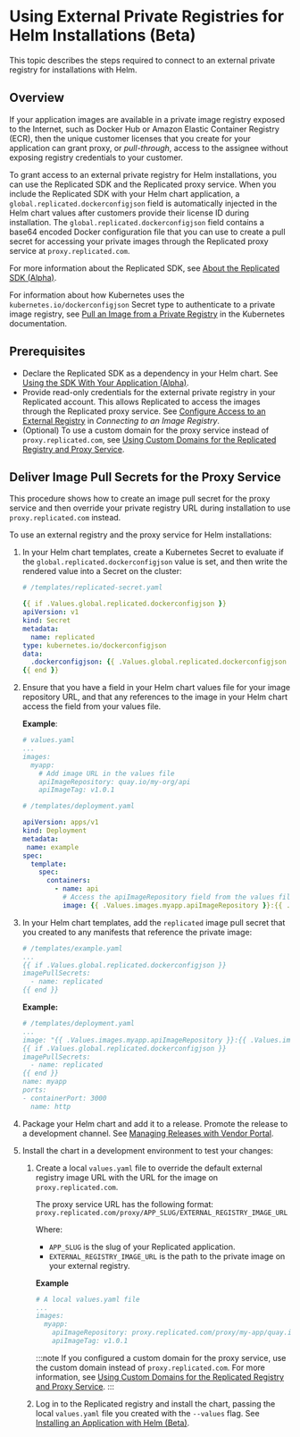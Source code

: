 # Using External Private Registries for Helm Installations (Beta)

This topic describes the steps required to connect to an external private registry for installations with Helm.

## Overview

If your application images are available in a private image registry exposed to the Internet, such as Docker Hub or Amazon Elastic Container Registry (ECR), then the unique customer licenses that you create for your application can grant proxy, or _pull-through_, access to the assignee without exposing registry credentials to your customer.

To grant access to an external private registry for Helm installations, you can use the Replicated SDK and the Replicated proxy service. When you include the Replicated SDK with your Helm chart application, a `global.replicated.dockerconfigjson` field is automatically injected in the Helm chart values after customers provide their license ID during installation. The `global.replicated.dockerconfigjson` field contains a base64 encoded Docker configuration file that you can use to create a pull secret for accessing your private images through the Replicated proxy service at `proxy.replicated.com`.

For more information about the Replicated SDK, see [About the Replicated SDK (Alpha)](https://deploy-preview-1200--replicated-docs.netlify.app/vendor/replicated-sdk-overview).

For information about how Kubernetes uses the `kubernetes.io/dockerconfigjson` Secret type to authenticate to a private image registry, see [Pull an Image from a Private Registry](https://kubernetes.io/docs/tasks/configure-pod-container/pull-image-private-registry/) in the Kubernetes documentation.

## Prerequisites

* Declare the Replicated SDK as a dependency in your Helm chart. See [Using the SDK With Your Application (Alpha)](https://deploy-preview-1200--replicated-docs.netlify.app/vendor/replicated-sdk-using).
* Provide read-only credentials for the external private registry in your Replicated account. This allows Replicated to access the images through the Replicated proxy service. See [Configure Access to an External Registry](packaging-private-images#configure-access-to-an-external-registry) in _Connecting to an Image Registry_.
* (Optional) To use a custom domain for the proxy service instead of `proxy.replicated.com`, see [Using Custom Domains for the Replicated Registry and Proxy Service](custom-domains).
## Deliver Image Pull Secrets for the Proxy Service

This procedure shows how to create an image pull secret for the proxy service and then override your private registry URL during installation to use `proxy.replicated.com` instead.

To use an external registry and the proxy service for Helm installations:

1. In your Helm chart templates, create a Kubernetes Secret to evaluate if the `global.replicated.dockerconfigjson` value is set, and then write the rendered value into a Secret on the cluster:

   ```yaml
   # /templates/replicated-secret.yaml

   {{ if .Values.global.replicated.dockerconfigjson }}
   apiVersion: v1
   kind: Secret
   metadata:
     name: replicated
   type: kubernetes.io/dockerconfigjson
   data:
     .dockerconfigjson: {{ .Values.global.replicated.dockerconfigjson }}
   {{ end }}
   ```

1. Ensure that you have a field in your Helm chart values file for your image repository URL, and that any references to the image in your Helm chart access the field from your values file.  

   **Example**:

   ```yaml
   # values.yaml
   ...
   images:
     myapp:
       # Add image URL in the values file
       apiImageRepository: quay.io/my-org/api
       apiImageTag: v1.0.1
   ```
   ```yaml
   # /templates/deployment.yaml

   apiVersion: apps/v1
   kind: Deployment
   metadata:
    name: example
   spec:
     template:
       spec:
         containers:
           - name: api
             # Access the apiImageRepository field from the values file
             image: {{ .Values.images.myapp.apiImageRepository }}:{{ .Values.images.myapp.apiImageTag }}
   ```

1. In your Helm chart templates, add the `replicated` image pull secret that you created to any manifests that reference the private image:

   ```yaml
   # /templates/example.yaml
   ...
   {{ if .Values.global.replicated.dockerconfigjson }}
   imagePullSecrets:
     - name: replicated
   {{ end }}
   ```

   **Example:**

    ```yaml
    # /templates/deployment.yaml
    ...
    image: "{{ .Values.images.myapp.apiImageRepository }}:{{ .Values.images.myapp.apiImageTag }}"
    {{ if .Values.global.replicated.dockerconfigjson }}
    imagePullSecrets:
      - name: replicated
    {{ end }}
    name: myapp
    ports:
    - containerPort: 3000
      name: http
    ```

1. Package your Helm chart and add it to a release. Promote the release to a development channel. See [Managing Releases with Vendor Portal](releases-creating-releases).

1. Install the chart in a development environment to test your changes:

   1. Create a local `values.yaml` file to override the default external registry image URL with the URL for the image on `proxy.replicated.com`.
   
      The proxy service URL has the following format: `proxy.replicated.com/proxy/APP_SLUG/EXTERNAL_REGISTRY_IMAGE_URL`
      
      Where:
      * `APP_SLUG` is the slug of your Replicated application.
      * `EXTERNAL_REGISTRY_IMAGE_URL` is the path to the private image on your external registry.

      **Example**
      ```yaml
      # A local values.yaml file
      ...
      images:
        myapp:
          apiImageRepository: proxy.replicated.com/proxy/my-app/quay.io/my-org/api
          apiImageTag: v1.0.1

      ```

      :::note
      If you configured a custom domain for the proxy service, use the custom domain instead of `proxy.replicated.com`. For more information, see [Using Custom Domains for the Replicated Registry and Proxy Service](custom-domains).
      :::
   
   1. Log in to the Replicated registry and install the chart, passing the local `values.yaml` file you created with the `--values` flag. See [Installing an Application with Helm (Beta)](https://deploy-preview-1200--replicated-docs.netlify.app/vendor/install-with-helm).


    